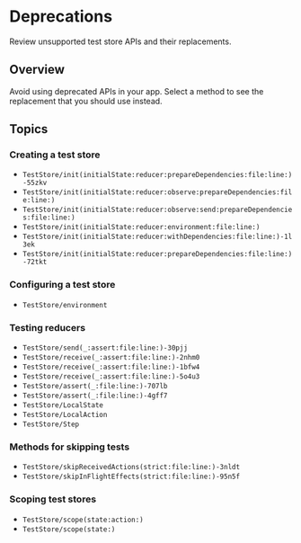 # Deprecations

Review unsupported test store APIs and their replacements.

## Overview

Avoid using deprecated APIs in your app. Select a method to see the replacement that you should use instead.

## Topics

### Creating a test store

- ``TestStore/init(initialState:reducer:prepareDependencies:file:line:)-55zkv``
- ``TestStore/init(initialState:reducer:observe:prepareDependencies:file:line:)``
- ``TestStore/init(initialState:reducer:observe:send:prepareDependencies:file:line:)``
- ``TestStore/init(initialState:reducer:environment:file:line:)``
- ``TestStore/init(initialState:reducer:withDependencies:file:line:)-1l3ek``
- ``TestStore/init(initialState:reducer:prepareDependencies:file:line:)-72tkt``

### Configuring a test store

- ``TestStore/environment``

### Testing reducers

- ``TestStore/send(_:assert:file:line:)-30pjj``
- ``TestStore/receive(_:assert:file:line:)-2nhm0``
- ``TestStore/receive(_:assert:file:line:)-1bfw4``
- ``TestStore/receive(_:assert:file:line:)-5o4u3``
- ``TestStore/assert(_:file:line:)-707lb``
- ``TestStore/assert(_:file:line:)-4gff7``
- ``TestStore/LocalState``
- ``TestStore/LocalAction``
- ``TestStore/Step``

### Methods for skipping tests

- ``TestStore/skipReceivedActions(strict:file:line:)-3nldt``
- ``TestStore/skipInFlightEffects(strict:file:line:)-95n5f``

### Scoping test stores

- ``TestStore/scope(state:action:)``
- ``TestStore/scope(state:)``
